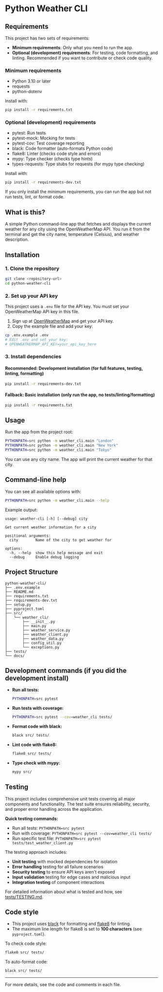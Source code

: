 # Python Weather CLI

## Requirements

This project has two sets of requirements:

- **Minimum requirements**: Only what you need to run the app.
- **Optional (development) requirements**: For testing, code formatting, and linting. Recommended if you want to contribute or check code quality.

### Minimum requirements
- Python 3.10 or later
- requests
- python-dotenv

Install with:
```bash
pip install -r requirements.txt
```

### Optional (development) requirements
- pytest: Run tests
- pytest-mock: Mocking for tests
- pytest-cov: Test coverage reporting
- black: Code formatter (auto-formats Python code)
- flake8: Linter (checks code style and errors)
- mypy: Type checker (checks type hints)
- types-requests: Type stubs for requests (for mypy type checking)

Install with:
```bash
pip install -r requirements-dev.txt
```

If you only install the minimum requirements, you can run the app but not run tests, lint, or format code.

## What is this?

A simple Python command-line app that fetches and displays the current weather for any city using the OpenWeatherMap API. You run it from the terminal and get the city name, temperature (Celsius), and weather description.

## Installation

### 1. Clone the repository

```bash
git clone <repository-url>
cd python-weather-cli
```

### 2. Set up your API key

This project uses a `.env` file for the API key. You must set your OpenWeatherMap API key in this file.

1. Sign up at [OpenWeatherMap](https://openweathermap.org/api) and get your API key.
2. Copy the example file and add your key:

```bash
cp .env.example .env
# Edit .env and set your key:
# OPENWEATHERMAP_API_KEY=your_api_key_here
```

### 3. Install dependencies

#### Recommended: Development installation (for full features, testing, linting, formatting)

```bash
pip install -r requirements-dev.txt
```

#### Fallback: Basic installation (only run the app, no tests/linting/formatting)

```bash
pip install -r requirements.txt
```

## Usage

Run the app from the project root:

```bash
PYTHONPATH=src python -m weather_cli.main "London"
PYTHONPATH=src python -m weather_cli.main "New York"
PYTHONPATH=src python -m weather_cli.main "Tokyo"
```

You can use any city name. The app will print the current weather for that city.

## Command-line help

You can see all available options with:

```bash
PYTHONPATH=src python -m weather_cli.main --help
```

Example output:

```
usage: weather-cli [-h] [--debug] city

Get current weather information for a city

positional arguments:
  city        Name of the city to get weather for

options:
  -h, --help  show this help message and exit
  --debug     Enable debug logging
```

## Project Structure

```
python-weather-cli/
├── .env.example
├── README.md
├── requirements.txt
├── requirements-dev.txt
├── setup.py
├── pyproject.toml
├── src/
│   └── weather_cli/
│       ├── __init__.py
│       ├── main.py
│       ├── weather_service.py
│       ├── weather_client.py
│       ├── weather_data.py
│       ├── config_util.py
│       └── exceptions.py
├── tests/
└── docs/
```

## Development commands (if you did the development install)

- **Run all tests:**
  ```bash
  PYTHONPATH=src pytest
  ```
- **Run tests with coverage:**
  ```bash
  PYTHONPATH=src pytest --cov=weather_cli tests/
  ```
- **Format code with black:**
  ```bash
  black src/ tests/
  ```
- **Lint code with flake8:**
  ```bash
  flake8 src/ tests/
  ```
- **Type check with mypy:**
  ```bash
  mypy src/
  ```

## Testing

This project includes comprehensive unit tests covering all major components and functionality. The test suite ensures reliability, security, and proper error handling across the application.

**Quick testing commands:**
- Run all tests: `PYTHONPATH=src pytest`
- Run with coverage: `PYTHONPATH=src pytest --cov=weather_cli tests/`
- Run specific test file: `PYTHONPATH=src pytest tests/test_weather_client.py`

The testing approach includes:
- **Unit testing** with mocked dependencies for isolation
- **Error handling** testing for all failure scenarios  
- **Security testing** to ensure API keys aren't exposed
- **Input validation** testing for edge cases and malicious input
- **Integration testing** of component interactions

For detailed information about what is tested and how, see [tests/TESTING.md](tests/TESTING.md).

## Code style

- This project uses [black](https://black.readthedocs.io/) for formatting and [flake8](https://flake8.pycqa.org/) for linting.
- The maximum line length for flake8 is set to **100 characters** (see `pyproject.toml`).

To check code style:
```bash
flake8 src/ tests/
```
To auto-format code:
```bash
black src/ tests/
```

---

For more details, see the code and comments in each file.
